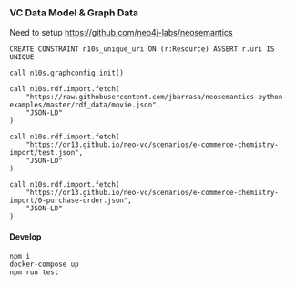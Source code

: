 ### VC Data Model & Graph Data

Need to setup https://github.com/neo4j-labs/neosemantics

```
CREATE CONSTRAINT n10s_unique_uri ON (r:Resource) ASSERT r.uri IS UNIQUE

call n10s.graphconfig.init()

```

```
call n10s.rdf.import.fetch(
    "https://raw.githubusercontent.com/jbarrasa/neosemantics-python-examples/master/rdf_data/movie.json",
    "JSON-LD"
)

```

```
call n10s.rdf.import.fetch(
    "https://or13.github.io/neo-vc/scenarios/e-commerce-chemistry-import/test.json",
    "JSON-LD"
)

```

```
call n10s.rdf.import.fetch(
    "https://or13.github.io/neo-vc/scenarios/e-commerce-chemistry-import/0-purchase-order.json",
    "JSON-LD"
)

```

#### Develop

```
npm i
docker-compose up
npm run test
```
